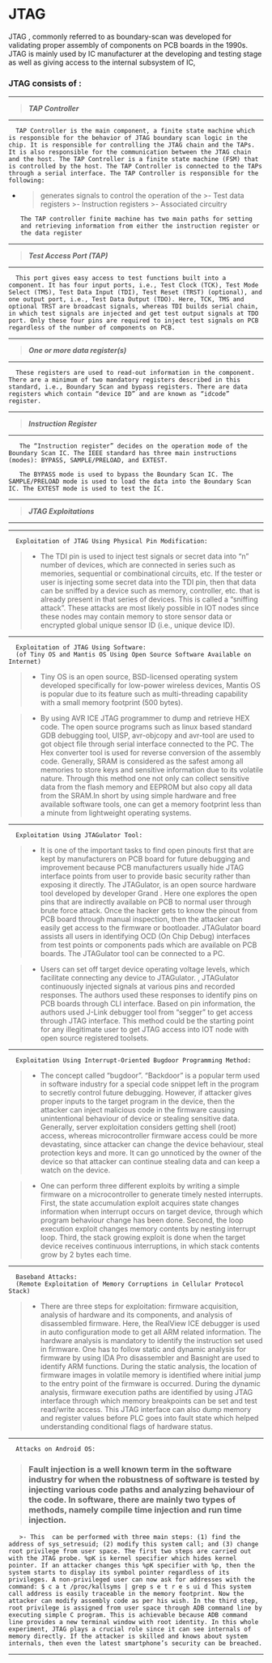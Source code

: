 # JTAG
  
  JTAG , commonly referred to as boundary-scan was developed for validating proper assembly of components on PCB boards in the 1990s. JTAG is mainly used by IC manufacturer at the developing and testing stage as well as giving access to the internal subsystem of IC,  

    
  ### **JTAG consists of** :
 ***  
   >_**TAP Controller**_
 ***    
      TAP Controller is the main component, a finite state machine which is responsible for the behavior of JTAG boundary scan logic in the chip. It is responsible for controlling the JTAG chain and the TAPs. It is also responsible for the communication between the JTAG chain and the host. The TAP Controller is a finite state machine (FSM) that is controlled by the host. The TAP Controller is connected to the TAPs through a serial interface. The TAP Controller is responsible for the following:
- >generates signals to control the operation of the 
       >- Test data registers
       >- Instruction registers
       >- Associated circuitry
     

      The TAP controller finite machine has two main paths for setting and retrieving information from either the instruction register or the data register
  
***
>_**Test Access Port (TAP)**_ 
***  
      This port gives easy access to test functions built into a component. It has four input ports, i.e., Test Clock (TCK), Test Mode Select (TMS), Test Data Input (TDI), Test Reset (TRST) (optional), and one output port, i.e., Test Data Output (TDO). Here, TCK, TMS and optional TRST are broadcast signals, whereas TDI builds serial chain, in which test signals are injected and get test output signals at TDO port. Only these four pins are required to inject test signals on PCB regardless of the number of components on PCB.
      

***
>_**One or more data register(s)**_
***
      
      These registers are used to read-out information in the component. There are a minimum of two mandatory registers described in this standard, i.e., Boundary Scan and bypass registers. There are data registers which contain “device ID” and are known as “idcode” register.

***
>_**Instruction Register**_
***
       The “Instruction register” decides on the operation mode of the Boundary Scan IC. The IEEE standard has three main instructions (modes): BYPASS, SAMPLE/PRELOAD, and EXTEST.

       The BYPASS mode is used to bypass the Boundary Scan IC. The SAMPLE/PRELOAD mode is used to load the data into the Boundary Scan IC. The EXTEST mode is used to test the IC.

***
>_**JTAG Exploitations**_
***

***   

      Exploitation of JTAG Using Physical Pin Modification:
>- The TDI pin is used to inject test signals or secret data into “n” number of devices, which are connected in series such as memories, sequential or combinational circuits, etc. If the tester or user is injecting some secret data into the TDI pin, then that data can be sniffed by a device such as memory, controller, etc. that is already present in that series of devices. This is called a “sniffing attack”. These attacks are most likely possible in IOT nodes since these nodes may contain memory to store sensor data or encrypted global unique sensor ID (i.e., unique device ID).
***

      Exploitation of JTAG Using Software:
      (of Tiny OS and Mantis OS Using Open Source Software Available on Internet)
>- Tiny OS is an open source, BSD-licensed operating system developed specifically for low-power wireless devices, Mantis OS is popular due to its feature such as multi-threading capability with a small memory footprint (500 bytes).

>- By using AVR ICE JTAG programmer to dump and retrieve HEX code. The open source programs such as linux based standard GDB debugging tool, UISP, avr-objcopy and avr-tool are used to got object file through serial interface connected to the PC. The Hex converter tool is used for reverse conversion of the assembly code. Generally, SRAM is considered as the safest among all memories to store keys and sensitive information due to its volatile nature. Through this method one not only can  collect sensitive data from the flash memory and EEPROM but also copy all data from the SRAM.In short by using simple hardware and free available software tools, one can get a memory footprint less than a minute from lightweight operating systems.
***

      Exploitation Using JTAGulator Tool:
>- It is one of the important tasks to find open pinouts first that are kept by manufacturers on PCB board for future debugging and improvement because PCB manufacturers usually hide JTAG interface points from user to provide basic security rather than exposing it directly. The JTAGulator, is an open source hardware tool developed by developer Grand . Here one  explores the open pins that are indirectly available on PCB to normal user through brute force attack. Once the hacker gets to know the pinout from PCB board through manual inspection, then the attacker can easily get access to the firmware or bootloader. JTAGulator board assists all users in identifying OCD (On Chip Debug) interfaces from test points or components pads which are available on PCB boards. The JTAGulator tool can be connected to a PC.

>- Users can set off target device operating voltage levels, which facilitate connecting any device to JTAGulator. , JTAGulator continuously injected signals at various pins and recorded responses. The authors used these responses to identify pins on PCB boards through CLI interface. Based on pin information, the authors used J-Link debugger tool from “segger” to get access through JTAG interface. This method could be the starting point for any illegitimate user to get JTAG access into IOT node with open source registered toolsets. 
***     
      Exploitation Using Interrupt-Oriented Bugdoor Programming Method:
>- The concept called “bugdoor”. “Backdoor” is a popular term used in software industry for a special code snippet left in the program to secretly control future debugging. However, if attacker gives proper inputs to the target program in the device, then the attacker can inject malicious code in the firmware causing unintentional behaviour of device or stealing sensitive data. Generally, server exploitation considers getting shell (root) access, whereas microcontroller firmware access could be more devastating, since attacker can change the device behaviour, steal protection keys and more. It can go unnoticed by the owner of the device so that attacker can continue stealing data and can keep a watch on the device.

>- One can perform three different exploits by writing a simple firmware on a microcontroller to generate timely nested interrupts. First, the state accumulation exploit acquires state changes information when interrupt occurs on target device, through which program behaviour change has been done. Second, the loop execution exploit changes memory contents by nesting interrupt loop. Third, the stack growing exploit is done when the target device receives continuous interruptions, in which stack contents grow by 2 bytes each time. 
***
      Baseband Attacks: 
      (Remote Exploitation of Memory Corruptions in Cellular Protocol Stack)
>- There are three steps for exploitation: firmware acquisition, analysis of hardware and its components, and analysis of disassembled firmware. Here, the RealView ICE debugger is used in auto configuration mode to get all ARM related information. The hardware analysis is mandatory to identify the instruction set used in firmware. One has to follow static and dynamic analysis for firmware by using IDA Pro disassembler and Basnight are used to identify ARM functions. During the static analysis, the location of firmware images in volatile memory is identified where initial jump to the entry point of the firmware is occurred. During the dynamic analysis, firmware execution paths are identified by using JTAG interface through which memory breakpoints can be set and test read/write access. This JTAG interface can also dump memory and register values before PLC goes into fault state which helped understanding conditional flags of hardware status.
***
      Attacks on Android OS:
 > ### Fault injection is a well known term in the software industry for when the robustness of software is tested by injecting various code paths and analyzing behaviour of the code. In software, there are mainly two types of methods, namely compile time injection and run time injection.
       >- This  can be performed with three main steps: (1) find the address of sys_setresuid; (2) modify this system call; and (3) change root privilege from user space. The first two steps are carried out with the JTAG probe. %pK is kernel specifier which hides kernel pointer. If an attacker changes this %pK specifier with %p, then the system starts to display its symbol pointer regardless of its privileges. A non-privileged user can now ask for addresses with the command: $ c a t /proc/kallsyms | grep s e t r e s ui d This system call address is easily traceable in the memory footprint. Now the attacker can modify assembly code as per his wish. In the third step, root privilege is assigned from user space through ADB command line by executing simple C program. This is achievable because ADB command line provides a new terminal window with root identity. In this whole experiment, JTAG plays a crucial role since it can see internals of memory directly. If the attacker is skilled and knows about system internals, then even the latest smartphone’s security can be breached.
***       
     
